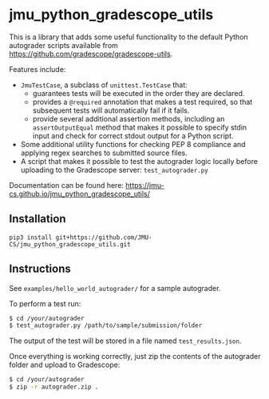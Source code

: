 # jmu_python_gradescope_utils

This is a library that adds some useful functionality to the default
Python autograder scripts available from
<https://github.com/gradescope/gradescope-utils>.

Features include: 

*   `JmuTestCase`, a subclass of `unittest.TestCase` that:
    * guarantees tests will be executed in the order they are declared.
    * provides a `@required` annotation that makes a test required, so
      that subsequent tests will automatically fail if it fails.
    * provide several additional assertion methods, including an
      `assertOutputEqual` method that makes it possible to specify
      stdin input and check for correct stdout output for a Python
      script.
*    Some additional utility functions for checking PEP 8 compliance
     and applying regex searches to submitted source files.
*    A script that makes it possible to test the autograder logic
     locally before uploading to the Gradescope server:
     `test_autograder.py`
	 
Documentation can be found here: <https://jmu-cs.github.io/jmu_python_gradescope_utils/>

## Installation

```
pip3 install git+https://github.com/JMU-CS/jmu_python_gradescope_utils.git
```

## Instructions

See `examples/hello_world_autograder/` for a sample autograder.

To perform a test run: 

```bash
$ cd /your/autograder
$ test_autograder.py /path/to/sample/submission/folder
```

The output of the test will be stored in a file named
`test_results.json`.

Once everything is working correctly, just zip the contents of the
autograder folder and upload to Gradescope:

```bash
$ cd /your/autograder
$ zip -r autograder.zip .
```
